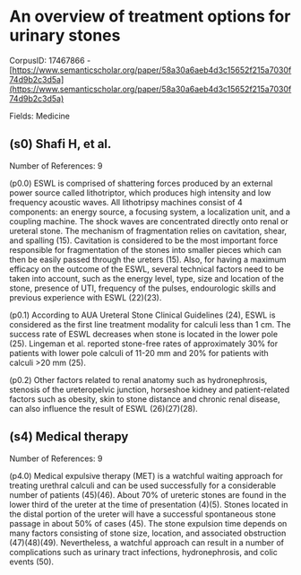 # An overview of treatment options for urinary stones

CorpusID: 17467866 - [https://www.semanticscholar.org/paper/58a30a6aeb4d3c15652f215a7030f74d9b2c3d5a](https://www.semanticscholar.org/paper/58a30a6aeb4d3c15652f215a7030f74d9b2c3d5a)

Fields: Medicine

## (s0) Shafi H, et al.
Number of References: 9

(p0.0) ESWL is comprised of shattering forces produced by an external power source called lithotriptor, which produces high intensity and low frequency acoustic waves. All lithotripsy machines consist of 4 components: an energy source, a focusing system, a localization unit, and a coupling machine. The shock waves are concentrated directly onto renal or ureteral stone. The mechanism of fragmentation relies on cavitation, shear, and spalling (15). Cavitation is considered to be the most important force responsible for fragmentation of the stones into smaller pieces which can then be easily passed through the ureters (15). Also, for having a maximum efficacy on the outcome of the ESWL, several technical factors need to be taken into account, such as the energy level, type, size and location of the stone, presence of UTI, frequency of the pulses, endourologic skills and previous experience with ESWL (22)(23).

(p0.1) According to AUA Ureteral Stone Clinical Guidelines (24), ESWL is considered as the first line treatment modality for calculi less than 1 cm. The success rate of ESWL decreases when stone is located in the lower pole (25). Lingeman et al. reported stone-free rates of approximately 30% for patients with lower pole calculi of 11-20 mm and 20% for patients with calculi >20 mm (25).

(p0.2) Other factors related to renal anatomy such as hydronephrosis, stenosis of the ureteropelvic junction, horseshoe kidney and patient-related factors such as obesity, skin to stone distance and chronic renal disease, can also influence the result of ESWL (26)(27)(28).
## (s4) Medical therapy
Number of References: 9

(p4.0) Medical expulsive therapy (MET) is a watchful waiting approach for treating urethral calculi and can be used successfully for a considerable number of patients (45)(46). About 70% of ureteric stones are found in the lower third of the ureter at the time of presentation (4)(5). Stones located in the distal portion of the ureter will have a successful spontaneous stone passage in about 50% of cases (45). The stone expulsion time depends on many factors consisting of stone size, location, and associated obstruction (47)(48)(49). Nevertheless, a watchful approach can result in a number of complications such as urinary tract infections, hydronephrosis, and colic events (50).
